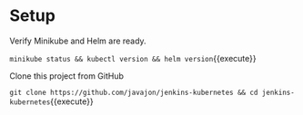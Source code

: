 # Setup #

Verify Minikube and Helm are ready.

`minikube status && kubectl version && helm version`{{execute}}

Clone this project from GitHub

`git clone https://github.com/javajon/jenkins-kubernetes && cd jenkins-kubernetes`{{execute}}

